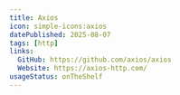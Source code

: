 ```yaml
---
title: Axios
icon: simple-icons:axios
datePublished: 2025-08-07
tags: [http]
links:
  GitHub: https://github.com/axios/axios
  Website: https://axios-http.com/
usageStatus: onTheShelf
---
```

